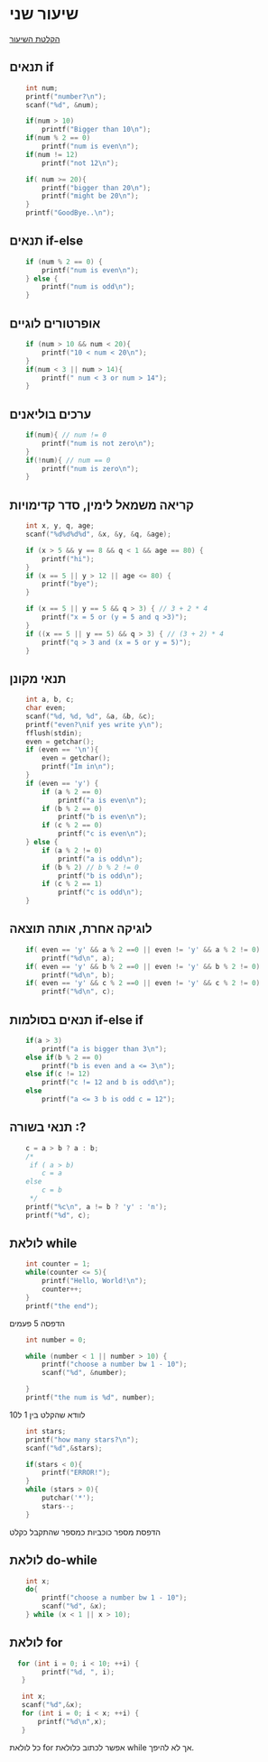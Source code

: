 # שיעור שני

[הקלטת השיעור](https://us06web.zoom.us/rec/share/9ufpzdj7_ry1FT2Y3Gf5nUeWpx1oSEQY7sQMM2KzEH4Pyi-WRH9RQ-umqai1kdU5.vLANHuESnDCn5JaS)

## תנאים if

```c
    int num;
    printf("number?\n");
    scanf("%d", &num);

    if(num > 10)
        printf("Bigger than 10\n");
    if(num % 2 == 0)
        printf("num is even\n");
    if(num != 12)
        printf("not 12\n");

    if( num >= 20){
        printf("bigger than 20\n");
        printf("might be 20\n");
    }
    printf("GoodBye..\n");
```
## תנאים if-else

```c
    if (num % 2 == 0) {
        printf("num is even\n");
    } else {
        printf("num is odd\n");
    }
```

## אופרטורים לוגיים

```c
    if (num > 10 && num < 20){
        printf("10 < num < 20\n");
    }
    if(num < 3 || num > 14){
        printf(" num < 3 or num > 14");
    }
```

## ערכים בוליאנים

```c
    if(num){ // num != 0
        printf("num is not zero\n");
    }
    if(!num){ // num == 0
        printf("num is zero\n");
    }
```

## קריאה משמאל לימין, סדר קדימויות

```c
    int x, y, q, age;
    scanf("%d%d%d%d", &x, &y, &q, &age);

    if (x > 5 && y == 8 && q < 1 && age == 80) {
        printf("hi");
    }
    if (x == 5 || y > 12 || age <= 80) {
        printf("bye");
    }

    if (x == 5 || y == 5 && q > 3) { // 3 + 2 * 4
        printf("x = 5 or (y = 5 and q >3)");
    }
    if ((x == 5 || y == 5) && q > 3) { // (3 + 2) * 4
        printf("q > 3 and (x = 5 or y = 5)");
    }
```

## תנאי מקונן

```c
    int a, b, c;
    char even;
    scanf("%d, %d, %d", &a, &b, &c);
    printf("even?\nif yes write y\n");
    fflush(stdin);
    even = getchar();
    if (even == '\n'){
        even = getchar();
        printf("Im in\n");
    }
    if (even == 'y') {
        if (a % 2 == 0)
            printf("a is even\n");
        if (b % 2 == 0)
            printf("b is even\n");
        if (c % 2 == 0)
            printf("c is even\n");
    } else {
        if (a % 2 != 0)
            printf("a is odd\n");
        if (b % 2) // b % 2 != 0
            printf("b is odd\n");
        if (c % 2 == 1)
            printf("c is odd\n");
    }
```

## לוגיקה אחרת, אותה תוצאה

```c
    if( even == 'y' && a % 2 ==0 || even != 'y' && a % 2 != 0)
        printf("%d\n", a);
    if( even == 'y' && b % 2 ==0 || even != 'y' && b % 2 != 0)
        printf("%d\n", b);
    if( even == 'y' && c % 2 ==0 || even != 'y' && c % 2 != 0)
        printf("%d\n", c);
```

## תנאים בסולמות if-else if

```c
    if(a > 3)
        printf("a is bigger than 3\n");
    else if(b % 2 == 0)
        printf("b is even and a <= 3\n");
    else if(c != 12)
        printf("c != 12 and b is odd\n");
    else
        printf("a <= 3 b is odd c = 12");
```

## תנאי בשורה :?

```c
    c = a > b ? a : b;
    /*
     if ( a > b)
        c = a
    else
        c = b
     */
    printf("%c\n", a != b ? 'y' : 'n');
    printf("%d", c);
```

## לולאת while

```c
    int counter = 1;
    while(counter <= 5){
        printf("Hello, World!\n");
        counter++;
    }
    printf("the end");
```
הדפסה 5 פעמים

```c
    int number = 0;

    while (number < 1 || number > 10) {
        printf("choose a number bw 1 - 10");
        scanf("%d", &number);

    }
    printf("the num is %d", number);
```

לוודא שהקלט בין 1 ל10

```c
    int stars;
    printf("how many stars?\n");
    scanf("%d",&stars);

    if(stars < 0){
        printf("ERROR!");
    }
    while (stars > 0){
        putchar('*');
        stars--;
    }
```

הדפסת מספר כוכביות כמספר שהתקבל כקלט

## לולאת do-while

```c
    int x;
    do{
        printf("choose a number bw 1 - 10");
        scanf("%d", &x);
    } while (x < 1 || x > 10);
```

## לולאת for

```c
  for (int i = 0; i < 10; ++i) {
        printf("%d, ", i);
   }

   int x;
   scanf("%d",&x);
   for (int i = 0; i < x; ++i) {
       printf("%d\n",x);
   }
```

כל לולאת for אפשר לכתוב כלולאת while אך לא להיפך.
